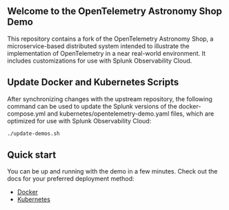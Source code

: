<!-- markdownlint-disable-next-line -->

## Welcome to the OpenTelemetry Astronomy Shop Demo

This repository contains a fork of the OpenTelemetry Astronomy Shop, a microservice-based
distributed system intended to illustrate the implementation of OpenTelemetry in
a near real-world environment. It includes customizations for use with Splunk Observability Cloud.

## Update Docker and Kubernetes Scripts

After synchronizing changes with the upstream repository, the following
command can be used to update the Splunk versions of the docker-compose.yml
and kubernetes/opentelemetry-demo.yaml files, which are optimized for use
with Splunk Observability Cloud:

```bash
./update-demos.sh
```

## Quick start

You can be up and running with the demo in a few minutes. Check out the docs for
your preferred deployment method:

- [Docker](https://lantern.splunk.com/Data_Descriptors/Docker/Setting_up_the_OpenTelemetry_Demo_in_Docker)
- [Kubernetes](https://lantern.splunk.com/Data_Descriptors/Kubernetes/Setting_up_the_OpenTelemetry_Demo_in_Kubernetes)
